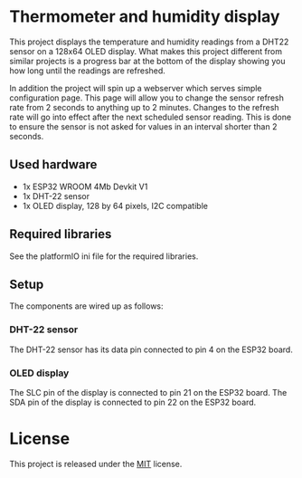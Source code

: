 # Thermometer and humidity display
This project displays the temperature and humidity readings from a DHT22 sensor
on a 128x64 OLED display. What makes this project different from similar
projects is a progress bar at the bottom of the display showing you how long
until the readings are refreshed.

In addition the project will spin up a webserver which serves simple configuration page. This page will allow you to change the sensor refresh rate from 2 seconds to anything up to 2 minutes. Changes to the refresh rate will go into effect after the next scheduled sensor reading. This is done to ensure the sensor is not asked for values in an interval shorter than 2 seconds.

## Used hardware
- 1x ESP32 WROOM 4Mb Devkit V1
- 1x DHT-22 sensor
- 1x OLED display, 128 by 64 pixels, I2C compatible

## Required libraries
See the platformIO ini file for the required libraries.

## Setup
The components are wired up as follows:

### DHT-22 sensor
The DHT-22 sensor has its data pin connected to pin 4 on the ESP32 board.

### OLED display
The SLC pin of the display is connected to pin 21 on the ESP32 board. The SDA pin of the display is connected to pin 22 on the ESP32 board.

# License
This project is released under the [MIT](https://choosealicense.com/licenses/mit/) license.